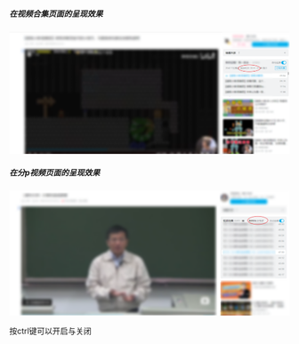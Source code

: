 ##### 在视频合集页面的呈现效果
![introduction.png](images%2Fintroduction.png)


##### 在分p视频页面的呈现效果
![introduction1.png](images%2Fintroduction1.png)

按ctrl键可以开启与关闭